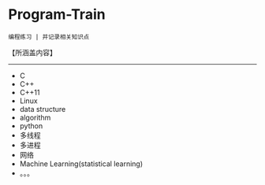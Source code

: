# Program-Train

    编程练习 | 并记录相关知识点

【所涵盖内容】

****
- C
- C++
- C++11
- Linux
- data structure
- algorithm
- python
- 多线程
- 多进程
- 网络
- Machine Learning(statistical learning)
- 。。。
